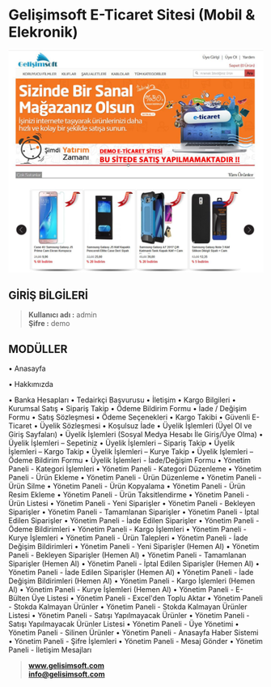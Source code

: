 # Gelişimsoft E-Ticaret Sitesi (Mobil & Elekronik)

<p align="center">
  <img src="https://raw.githubusercontent.com/Gelisimsoft/Gelisimsoft-ETicaret-Sitesi-Mobil-Elekronik-CSharp-ASP/master/Gelisimsoft.com_E-Ticaret_Sitesi_1.JPG">
</p>

## GİRİŞ BİLGİLERİ ##
> **Kullanıcı adı	:** admin <br />  **Şifre		:** demo 

## MODÜLLER ##

• Anasayfa

• Hakkımızda

• Banka Hesapları
• Tedairkçi Başvurusu
• İletişim
• Kargo Bilgileri
• Kurumsal Satış
• Sipariş Takip
• Ödeme Bildirim Formu
• İade / Değişim Formu
• Satış Sözleşmesi
• Ödeme Seçenekleri
• Kargo Takibi
• Güvenli E- Ticaret
• Üyelik Sözleşmesi
• Koşulsuz İade
• Üyelik İşlemleri (Üyel Ol ve Giriş Sayfaları)
• Üyelik İşlemleri (Sosyal Medya Hesabı İle Giriş/Üye Olma)
• Üyelik İşlemleri – Sepetiniz
• Üyelik İşlemleri – Sipariş Takip
• Üyelik İşlemleri – Kargo Takip
• Üyelik İşlemleri – Kurye Takip
• Üyelik İşlemleri – Ödeme Bildirim Formu
• Üyelik İşlemleri - İade/Değişim Formu
• Yönetim Paneli - Kategori İşlemleri
• Yönetim Paneli - Kategori Düzenleme
• Yönetim Paneli - Ürün Ekleme
• Yönetim Paneli - Ürün Düzenleme
• Yönetim Paneli - Ürün Silme
• Yönetim Paneli - Ürün Kopyalama
• Yönetim Paneli - Ürün Resim Ekleme
• Yönetim Paneli - Ürün Taksitlendirme
• Yönetim Paneli - Ürün Listesi
• Yönetim Paneli - Yeni Siparişler
• Yönetim Paneli - Bekleyen Siparişler
• Yönetim Paneli - Tamamlanan Siparişler
• Yönetim Paneli - İptal Edilen Siparişler
• Yönetim Paneli - İade Edilen Siparişler
• Yönetim Paneli - Ödeme Bildirimleri
• Yönetim Paneli - Kargo İşlemleri
• Yönetim Paneli - Kurye İşlemleri
• Yönetim Paneli - Ürün Talepleri
• Yönetim Paneli - İade Değişim Bildirimleri
• Yönetim Paneli - Yeni Siparişler (Hemen Al)
• Yönetim Paneli - Bekleyen Siparişler (Hemen Al)
• Yönetim Paneli - Tamamlanan Siparişler (Hemen Al)
• Yönetim Paneli - İptal Edilen Siparişler (Hemen Al)
• Yönetim Paneli - İade Edilen Siparişler (Hemen Al)
• Yönetim Paneli - İade Değişim Bildirimleri (Hemen Al)
• Yönetim Paneli - Kargo İşlemleri (Hemen Al)
• Yönetim Paneli - Kurye İşlemleri (Hemen Al)
• Yönetim Paneli - E-Bülten Üye Listesi
• Yönetim Paneli - Excel&#39;den Toplu Aktar
• Yönetim Paneli - Stokda Kalmayan Ürünler
• Yönetim Paneli - Stokda Kalmayan Ürünler Listesi
• Yönetim Paneli - Satışı Yapılmayacak Ürünler
• Yönetim Paneli - Satışı Yapılmayacak Ürünler Listesi
• Yönetim Paneli - Üye Yönetimi
• Yönetim Paneli - Silinen Ürünler
• Yönetim Paneli - Anasayfa Haber Sistemi
• Yönetim Paneli - Şifre İşlemleri
• Yönetim Paneli - Mesaj Gönder
• Yönetim Paneli - İletişim Mesajları


> **www.gelisimsoft.com <br /> info@gelisimsoft.com**
